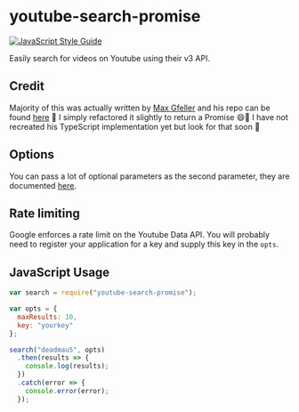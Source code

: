 # youtube-search-promise

[![JavaScript Style Guide](https://img.shields.io/badge/code_style-standard-brightgreen.svg)](https://standardjs.com)

Easily search for videos on Youtube using their v3 API.

## Credit

Majority of this was actually written by [Max Gfeller](https://github.com/MaxGfeller) and his repo can be found [here](https://github.com/MaxGfeller/youtube-search) 👀 I simply refactored it slightly to return a Promise 😄🎉 I have not recreated his TypeScript implementation yet but look for that soon 📆

## Options

You can pass a lot of optional parameters as the second parameter, they are
documented [here](https://developers.google.com/youtube/v3/docs/search/list).

## Rate limiting

Google enforces a rate limit on the Youtube Data API. You will probably need to
register your application for a key and supply this key in the `opts`.

## JavaScript Usage

```javascript
var search = require("youtube-search-promise");

var opts = {
  maxResults: 10,
  key: "yourkey"
};

search("deadmau5", opts)
  .then(results => {
    console.log(results);
  })
  .catch(error => {
    console.error(error);
  });
```
